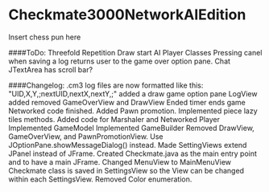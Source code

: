 Checkmate3000NetworkAIEdition
=============================

Insert chess pun here

####ToDo:
	Threefold Repetition Draw
	start AI Player Classes
	Pressing canel when saving a log returns user to the game over option pane.
	Chat JTextArea has scroll bar?

####Changelog:
	.cm3 log files are now formatted like this: "UID,X,Y,;nextUID,nextX,nextY,;"
	added a draw game option pane
	LogView added
	removed GameOverView and DrawView
	Ended timer ends game
	Networked code finished.
	Added Pawn promotion.
	Implemented piece lazy tiles methods.
	Added code for Marshaler and Networked Player
	Implemented GameModel
	Implemented GameBuilder
	Removed DrawView, GameOverView, and PawnPromotionView. Use JOptionPane.showMessageDialog() instead.
	Made SettingViews extend JPanel instead of JFrame.
	Created Checkmate.java as the main entry point and to have a main JFrame.
	Changed MenuView to MainMenuView
	Checkmate class is saved in SettingsView so the View can be changed within each SettingsView.
	Removed Color enumeration.
	
